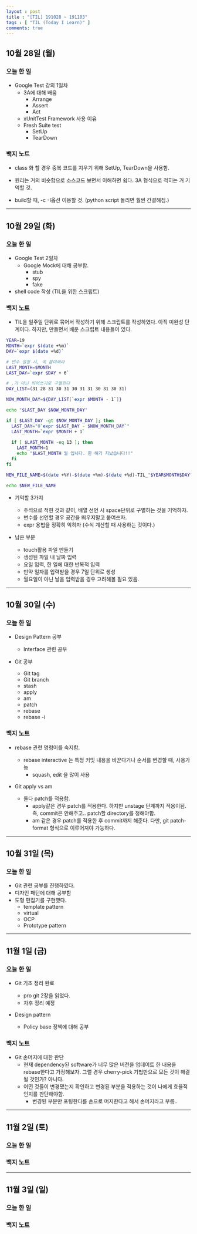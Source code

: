 ```yaml
---
layout : post
title : "[TIL] 191028 ~ 191103"
tags : [ "TIL (Today I Learn)" ]
comments: true
---
```


## 10월 28일 (월)
### 오늘 한 일
- Google Test 강의 1일차
  - 3A에 대해 배움
    - Arrange
    - Assert
    - Act
  - xUnitTest Framework 사용 이유
  - Fresh Suite test
    - SetUp
    - TearDown

### 백지 노트
- class 화 할 경우 중복 코드를 지우기 위해 SetUp, TearDown을 사용함.
- 원리는 거의 비슷함으로 소스코드 보면서 이해하면 쉽다. 3A 형식으로 적히는 거 기억할 것.

- build할 때, -c -I옵션 이용할 것. (python script 돌리면 훨씬 간결해짐.)

---

## 10월 29일 (화)
### 오늘 한 일
- Google Test 2일차
  - Google Mock에 대해 공부함.
    - stub
    - spy
    - fake 
- shell code 작성 (TIL을 위한 스크립트)

### 백지 노트
- TIL을 일주일 단위로 묶어서 작성하기 위해 스크립트를 작성하였다. 아직 미완성 단계이다. 하지만, 만들면서 배운 스크립트 내용들이 있다.

```sh
YEAR=19
MONTH=`expr $(date +%m)`
DAY=`expr $(date +%d)`

# 변수 설정 시, 꼭 붙여써라
LAST_MONTH=$MONTH
LAST_DAY=`expr $DAY + 6`

# ,가 아닌 띄어쓰기로 구별한다
DAY_LIST=(31 28 31 30 31 30 31 31 30 31 30 31)

NOW_MONTH_DAY=${DAY_LIST[`expr $MONTH - 1`]}

echo "$LAST_DAY $NOW_MONTH_DAY"

if [ $LAST_DAY -gt $NOW_MONTH_DAY ]; then
  LAST_DAY="0`expr $LAST_DAY - $NOW_MONTH_DAY`"
  LAST_MONTH=`expr $MONTH + 1`
  
  if [ $LAST_MONTH -eq 13 ]; then
    LAST_MONTH=1  
    echo "$LAST_MONTH 월 입니다. 한 해가 지났습니다!!"
  fi
fi

NEW_FILE_NAME=$(date +%Y)-$(date +%m)-$(date +%d)-TIL_"$YEAR$MONTH$DAY"_"$LAST_MONTH$LAST_DAY".md

echo $NEW_FILE_NAME
```
- 기억할 3가지 
  - 주석으로 적힌 것과 같이, 배열 선언 시 space단위로 구별하는 것을 기억하자.
  - 변수를 선언할 경우 공간을 띄우지말고 붙여쓰자.
  - expr 용법을 정확히 익히자 (수식 계산할 때 사용하는 것이다.)

- 남은 부분
  - touch활용 파일 만들기
  - 생성된 파일 내 날짜 입력
  - 요일 입력, 한 일에 대한 반복적 입력
  - 만약 일자를 입력받을 경우 7일 단위로 생성
  - 월요일이 아닌 날을 입력받을 경우 고려해볼 필요 있음.

---

## 10월 30일 (수)
### 오늘 한 일
- Design Pattern 공부 
  - Interface 관련 공부

- Git 공부
  - Git tag
  - Git branch
  - stash
  - apply
  - am
  - patch
  - rebase
  - rebase -i
  
### 백지 노트
- rebase 관련 명령어를 숙지함. 
  - rebase interactive 는 특정 커밋 내용을 바꾼다거나 순서를 변경할 때, 사용가능
    - squash, edit 을 많이 사용

- Git apply vs am
  - 둘다 patch를 적용함. 
    - apply같은 경우 patch를 적용한다. 하지만 unstage 단계까지 적용이됨. 즉, commit은 안해주고.. patch할 directory를 정해야함.
    - am 같은 경우 patch를 적용한 후 commit까지 해준다. 다만, git patch-format 형식으로 이루어져야 가능하다.

---

## 10월 31일 (목)
### 오늘 한 일
- Git 관련 공부를 진행하였다.
- 디자인 패턴에 대해 공부함
- 도형 편집기를 구현했다.
  - template pattern
  - virtual
  - OCP
  - Prototype pattern 

---

## 11월 1일 (금)
### 오늘 한 일
- Git 기초 정리 완료
  - pro git 2장을 읽었다.
  - 차후 정리 예정

- Design pattern
  - Policy base 정책에 대해 공부

### 백지 노트
- Git 손머지에 대한 판단
  - 현재 dependency된 software가 너무 많은 버전을 업데이트 한 내용을 rebase한다고 가정해보자. 그럴 경우 cherry-pick 기법만으로 모든 것이 해결 될 것인가? 아니다. 
  - 어떤 것들이 변경됐는지 확인하고 변경된 부분을 적용하는 것이 나에게 효율적인지를 판단해야함.
    - 변경된 부분만 포팅한다를 손으로 머지한다고 해서 손머지라고 부름..

---

## 11월 2일 (토)
### 오늘 한 일

### 백지 노트

---

## 11월 3일 (일)
### 오늘 한 일

### 백지 노트
